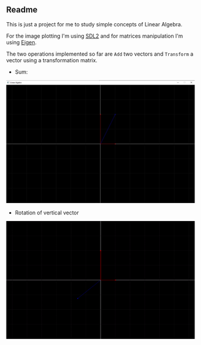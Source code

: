 ## Readme 
This is just a project for me to study simple concepts of Linear Algebra. 

For the image plotting I'm using [SDL2](https://www.libsdl.org/download-2.0.php) and for matrices manipulation I'm using [Eigen](https://eigen.tuxfamily.org/index.php?title=Main_Page).

The two operations implemented so far are `Add` two vectors and `Transform` a vector using a transformation matrix.


* Sum:

![image](./sum.JPG)

* Rotation of vertical vector

![image](./rotation.gif)